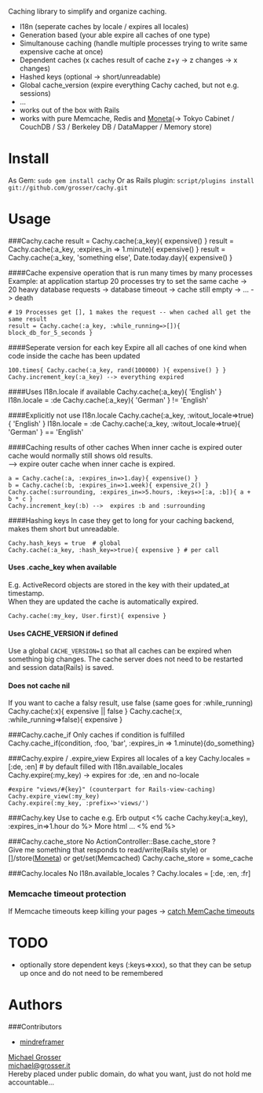 Caching library to simplify and organize caching.

 - I18n (seperate caches by locale / expires all locales)
 - Generation based (your able expire all caches of one type)
 - Simultanouse caching (handle multiple processes trying to write same expensive cache at once)
 - Dependent caches (x caches result of cache z+y -> z changes -> x changes)
 - Hashed keys (optional -> short/unreadable)
 - Global cache_version (expire everything Cachy cached, but not e.g. sessions)
 - ...
 - works out of the box with Rails
 - works with pure Memcache, Redis and [Moneta](http://github.com/wycats/moneta/tree/master)(-> Tokyo Cabinet / CouchDB / S3 / Berkeley DB / DataMapper / Memory store)

Install
=======
As Gem: ` sudo gem install cachy `
Or as Rails plugin: ` script/plugins install git://github.com/grosser/cachy.git `

Usage
=====
###Cachy.cache
    result = Cachy.cache(:a_key){ expensive() }
    result = Cachy.cache(:a_key, :expires_in => 1.minute){ expensive() }
    result = Cachy.cache(:a_key, 'something else', Date.today.day){ expensive() }

####Cache expensive operation that is run many times by many processes
Example: at application startup 20 processes try to set the same cache -> 20 heavy database requests -> database timeout -> cache still empty -> ... -> death

    # 19 Processes get [], 1 makes the request -- when cached all get the same result
    result = Cachy.cache(:a_key, :while_running=>[]){ block_db_for_5_seconds }


####Seperate version for each key
Expire all all caches of one kind when code inside the cache has been updated

    100.times{ Cachy.cache(:a_key, rand(100000) ){ expensive() } }
    Cachy.increment_key(:a_key) --> everything expired


####Uses I18n.locale if available
    Cachy.cache(:a_key){ 'English' }
    I18n.locale = :de
    Cachy.cache(:a_key){ 'German' } != 'English'

####Explicitly not use I18n.locale
    Cachy.cache(:a_key, :witout_locale=>true){ 'English' }
    I18n.locale = :de
    Cachy.cache(:a_key, :witout_locale=>true){ 'German' } == 'English'

####Caching results of other caches
When inner cache is expired outer cache would normally still shows old results.<br/>
--> expire outer cache when inner cache is expired.

    a = Cachy.cache(:a, :expires_in=>1.day){ expensive() }
    b = Cachy.cache(:b, :expires_in=>1.week){ expensive_2() }
    Cachy.cache(:surrounding, :expires_in=>5.hours, :keys=>[:a, :b]){ a + b * c }
    Cachy.increment_key(:b) -->  expires :b and :surrounding

####Hashing keys
In case they get to long for your caching backend, makes them short but unreadable.

    Cachy.hash_keys = true  # global
    Cachy.cache(:a_key, :hash_key=>true){ expensive } # per call

#### Uses .cache_key when available
E.g. ActiveRecord objects are stored in the key with their updated_at timestamp.<br/>
When they are updated the cache is automatically expired.

    Cachy.cache(:my_key, User.first){ expensive }

#### Uses CACHE_VERSION if defined
Use a global `CACHE_VERSION=1` so that all caches can be expired when something big changes.
The cache server does not need to be restarted and session data(Rails) is saved.

#### Does not cache nil
If you want to cache a falsy result, use false (same goes for :while_running)
    Cachy.cache(:x){ expensive || false }
    Cachy.cache(:x, :while_running=>false){ expensive }

###Cachy.cache_if
Only caches if condition is fulfilled
    Cachy.cache_if(condition, :foo, 'bar', :expires_in => 1.minute){do_something}

###Cachy.expire / .expire_view
Expires all locales of a key
    Cachy.locales = [:de, :en] # by default filled with I18n.available_locales
    Cachy.expire(:my_key) -> expires for :de, :en and no-locale

    #expire "views/#{key}" (counterpart for Rails-view-caching)
    Cachy.expire_view(:my_key)
    Cachy.expire(:my_key, :prefix=>'views/')

###Cachy.key
Use to cache e.g. Erb output
    <% cache Cachy.key(:a_key), :expires_in=>1.hour do %>
      More html ...
    <% end %>

###Cachy.cache_store
No ActionController::Base.cache_store ?<br/>
Give me something that responds to read/write(Rails style) or []/store([Moneta](http://github.com/wycats/moneta/tree/master)) or get/set(Memcached)
    Cachy.cache_store = some_cache

###Cachy.locales
No I18n.available_locales ?
    Cachy.locales = [:de, :en, :fr]

### Memcache timeout protection
If Memcache timeouts keep killing your pages -> [catch MemCache timeouts](http://github.com/grosser/cachy/blob/master/lib/cachy/memcache_timeout_protection)

TODO
====
 - optionally store dependent keys (:keys=>xxx), so that they can be setup up once and do not need to be remembered

Authors
=======

###Contributors
 - [mindreframer](http://www.simplewebapp.de/roman)

[Michael Grosser](http://grosser.it)<br/>
michael@grosser.it<br/>
Hereby placed under public domain, do what you want, just do not hold me accountable...
